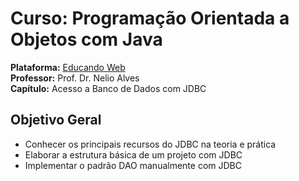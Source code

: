 # Curso: Programação Orientada a Objetos com Java

**Plataforma:** [Educando Web](http://educandoweb.com.br)  
**Professor:** Prof. Dr. Nelio Alves  
**Capítulo:** Acesso a Banco de Dados com JDBC

## Objetivo Geral 

- Conhecer os principais recursos do JDBC na teoria e prática  
- Elaborar a estrutura básica de um projeto com JDBC  
- Implementar o padrão DAO manualmente com JDBC


